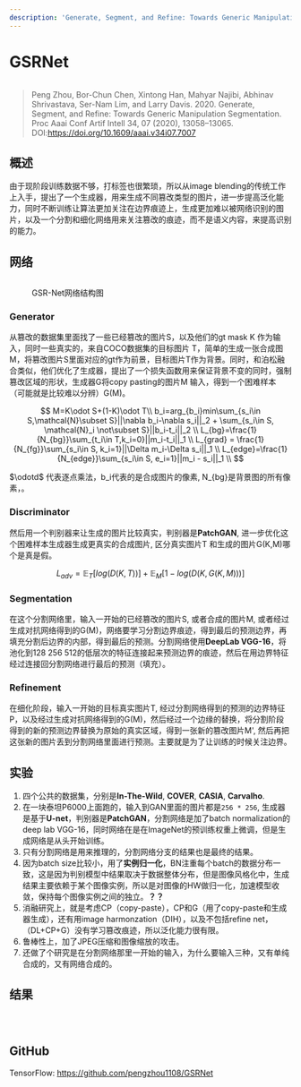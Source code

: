```yaml
---
description: 'Generate, Segment, and Refine: Towards Generic Manipulation Segmentation'
---
```


# GSRNet

<figure><img src="https://s2.loli.net/2022/11/23/NsCykaTFq17u2DI.png" alt=""><figcaption></figcaption></figure>

> Peng Zhou, Bor-Chun Chen, Xintong Han, Mahyar Najibi, Abhinav Shrivastava, Ser-Nam Lim, and Larry Davis. 2020. Generate, Segment, and Refine: Towards Generic Manipulation Segmentation. Proc Aaai Conf Artif Intell 34, 07 (2020), 13058–13065. DOI:<https://doi.org/10.1609/aaai.v34i07.7007>

## 概述

由于现阶段训练数据不够，打标签也很繁琐，所以从image blending的传统工作上入手，提出了一个生成器，用来生成不同篡改类型的图片，进一步提高泛化能力，同时不断训练让算法更加关注在边界痕迹上，生成更加难以被网络识别的图片，以及一个分割和细化网络用来关注篡改的痕迹，而不是语义内容，来提高识别的能力。

## 网络

<figure><img src="https://s2.loli.net/2022/11/23/K8trvZMaF7iofEJ.png" alt=""><figcaption><p>GSR-Net网络结构图</p></figcaption></figure>

### **Generator**

从篡改的数据集里面找了一些已经篡改的图片S，以及他们的gt mask K 作为输入，同时一些真实的，来自COCO数据集的目标图片 T，简单的生成一张合成图 M，将篡改图片S里面对应的gt作为前景，目标图片T作为背景。同时，和泊松融合类似，他们优化了生成器，提出了一个损失函数用来保证背景不变的同时，强制篡改区域的形状，生成器G将copy pasting的图片M 输入，得到一个困难样本（可能就是比较难以分辨）G(M)。

$$
M=K\odot S+(1-K)\odot T\\ b_i=arg_{b_i}min\sum_{s_i\in S,\mathcal{N}\subset S}||\nabla b_i-\nabla s_i||_2 + \sum_{s_i\in S, \mathcal{N}_i \not\subset S}||b_i-t_i||_2 \\ L_{bg}=\frac{1}{N_{bg}}\sum_{t_i\in T,k_i=0}||m_i-t_i||_1 \\ L_{grad} = \frac{1}{N_{fg}}\sum_{s_i\in S, k_i=1}||\Delta m_i-\Delta s_i||_1 \\ L_{edge}=\frac{1}{N_{edge}}\sum_{s_i\in S, e_i=1}||m_i - s_i||_1 \\
$$

$\odotd$ 代表逐点乘法，b\_i代表的是合成图片的像素, N\_{bg}是背景图的所有像素，。

### **Discriminator**

然后用一个判别器来让生成的图片比较真实，判别器是**PatchGAN**, 进一步优化这个困难样本生成器生成更真实的合成图片, 区分真实图片T 和生成的图片G(K,M)哪个是真是假。

$$
L_{adv}=\mathbb{E}_T[log(D(K,T))]+\mathbb{E}_M[1-log(D(K,G(K,M)))]
$$

### **Segmentation**

在这个分割网络里，输入一开始的已经篡改的图片S, 或者合成的图片M, 或者经过生成对抗网络得到的G(M)，网络要学习分割边界痕迹，得到最后的预测边界，再填充分割后边界的内部，得到最后的预测。分割网络使用**DeepLab VGG-16**，将池化到128 256 512的低层次的特征连接起来预测边界的痕迹，然后在用边界特征经过连接回分割网络进行最后的预测（填充）。

### **Refinement**

在细化阶段，输入一开始的目标真实图片T, 经过分割网络得到的预测的边界特征P，以及经过生成对抗网络得到的G(M)，然后经过一个边缘的替换，将分割阶段得到的新的预测边界替换为原始的真实区域，得到一张新的篡改图片M', 然后再把这张新的图片丢到分割网络里面进行预测。主要就是为了让训练的时候关注边界。

## 实验

1. 四个公共的数据集，分别是**In-The-Wild**, **COVER**, **CASIA**, **Carvalho**.
2. 在一块泰坦P6000上面跑的，输入到GAN里面的图片都是`256 * 256`, 生成器是基于**U-net**，判别器是**PatchGAN**，分割网络是加了batch normalization的deep lab VGG-16，同时网络在是在ImageNet的预训练权重上微调，但是生成网络是从头开始训练。
3. 只有分割网络是用来推理的，分割网络分支的结果也是最终的结果。
4. 因为batch size比较小，用了**实例归一化**，BN注重每个batch的数据分布一致，这是因为判别模型中结果取决于数据整体分布，但是图像风格化中，生成结果主要依赖于某个图像实例，所以是对图像的HW做归一化，加速模型收敛，保持每个图像实例之间的独立。**？？**
5. 消融研究上，就是考虑CP（copy-paste），CP和G（用了copy-paste和生成器生成），还有用image harmonzation（DIH），以及不包括refine net，（DL+CP+G）没有学习篡改痕迹，所以泛化能力很有限。
6. 鲁棒性上，加了JPEG压缩和图像缩放的攻击。
7. 还做了个研究是在分割网络那里一开始的输入，为什么要输入三种，又有单纯合成的，又有网络合成的。

## 结果

<figure><img src="https://s2.loli.net/2022/11/25/A2dfHulGsJOmPQM.png" alt=""><figcaption></figcaption></figure>

<figure><img src="https://s2.loli.net/2022/11/25/T1mzgkJoZt8hIAj.png" alt=""><figcaption></figcaption></figure>

<figure><img src="https://s2.loli.net/2022/11/25/GFmVn6A9plsvoJr.png" alt=""><figcaption></figcaption></figure>

## GitHub

TensorFlow: <https://github.com/pengzhou1108/GSRNet>
